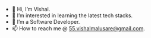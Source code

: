 - 👋 Hi, I’m Vishal.
- 👀 I’m interested in learning the latest tech stacks.
- 🌱 I’m a Software Developer.
- 📫 How to reach me @ 55.vishalmalusare@gmail.com.

<!---\
55Vishal/55Vishal is a ✨ special ✨ repository because its `README.md` (this file) appears on your GitHub profile.
You can click the Preview link to take a look at your changes.
--->
